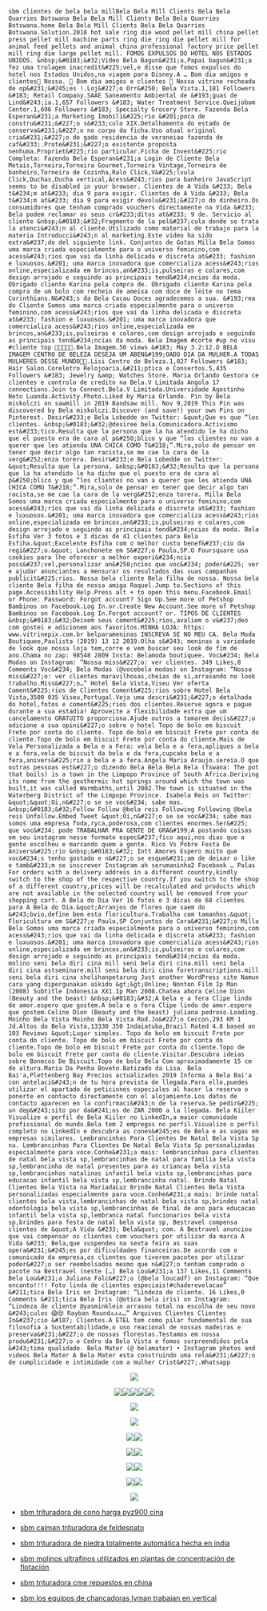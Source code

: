 
```
sbm clientes de bela bela millBela Bela Mill Clients Bela Bela Quarries Botswana Bela Bela Mill Clients Bela Bela Quarries Botswana.home Bela Bela Mill Clients Bela Bela Quarries Botswana.Solution.2018 hot sale ring die wood pellet mill china pellet press pellet mill machine parts ring die ring die pellet mill for animal feed pellets and animal china professional factory price pellet mill ring die large pellet mill. FOMOS EXPULSOS DO HOTEL NOS ESTADOS UNIDOS. &nbsp;&#0183;&#32;Video Bela Bagun&#231;a,Papai bagun&#231;a fez uma trolagem inacredit&#225;vel,e disse que fomos expulsos do hotel nos Estados Unidos,na viagem para Disney.A … Bom dia amigos e clientes🔺 Nossa. 🔺 Bom dia amigos e clientes 🔺 Nossa vitrine recheada de op&#231;&#245;es !.Loj&#227;o Orr&#250; Bela Vista.1,181 Followers &#183; Retail Company.SAAE Saneamento Ambiental de &#193;guas de Lind&#243;ia.1,657 Followers &#183; Water Treatment Service.Queijobom Center.1,696 Followers &#183; Specialty Grocery Store. Fazenda Bela Esperan&#231;a Marketing Imobili&#225;rio &#201;poca de constru&#231;&#227;o s&#233;culo XIX.Detalhamento do estado de conserva&#231;&#227;o no corpo da ficha.Uso atual original cria&#231;&#227;o de gado residencia de veraneiao fazenda de caf&#233;.Prote&#231;&#227;o existente proposta nenhuma.Propriet&#225;rio particular.Ficha de Invent&#225;rio Completa: Fazenda Bela Esperan&#231;a Login de Cliente Bela Metais,Torneira,Torneira Gourmet,Torneira Vintage,Torneira de banheiro,Torneira de Cozinha,Ralo Click,V&#225;lvula Click,Duchas,Ducha vertical,Acess&#243;rios para banheiro JavaScript seems to be disabled in your browser. Clientes de A Vida &#233; Bela t&#234;m at&#233; dia 9 para exigir. Clientes de A Vida &#233; Bela t&#234;m at&#233; dia 9 para exigir devolu&#231;&#227;o do dinheiro.Os consumidores que tenham comprado vouchers directamente na Vida &#233; Bela podem reclamar os seus cr&#233;ditos at&#233; 9 de. Servicio al cliente &nbsp;&#0183;&#32;Fragmento de la pel&#237;cula donde se trata la atenci&#243;n al cliente.Utilizado como material de trabajo para la materia Introducci&#243;n al marketing.Este video ha sido extra&#237;do del siguiente link. Conjuntos de Gotas Milla Bela Somos uma marca criada especialmente para o universo feminino,com acess&#243;rios que vai da linha delicada e discreta at&#233; fashion e luxuosos.&#201; uma marca inovadora que comercializa acess&#243;rios online,especializada em brincos,an&#233;is,pulseiras e colares,com design arrojado e seguindo as principais tend&#234;ncias da moda. Obrigado cliente Karina pela compra de. Obrigado cliente Karina pela compra de um bolo com recheio de ameixa com doce de leite no tema Corinthians.N&#243;s da Bela Cacau Doces agradecemos a sua. &#193;rea do Cliente Somos uma marca criada especialmente para o universo feminino,com acess&#243;rios que vai da linha delicada e discreta at&#233; fashion e luxuosos.&#201; uma marca inovadora que comercializa acess&#243;rios online,especializada em brincos,an&#233;is,pulseiras e colares,com design arrojado e seguindo as principais tend&#234;ncias da moda. Bela Imagem #corte #up no visu #cliente top 👩👩👩👩💃.Bela Imagem.50 views &#183; May 3.2:12.O BELA IMAGEM CENTRO DE BELEZA DESEJA UM ABEN&#199;OADO DIA DA MULHER.A TODAS MULHERES DESSE MUNDO💎💃.Lisi Centro de Beleza.1,027 Followers &#183; Hair Salon.Coreletro Relojoaria,&#211;ptica e Consertos.5,435 Followers &#183; Jewelry &amp; Watches Store. Maria Orlando Gestora ce clientes e controlo de credito na Bela.V Limitada Angola 17 connections.Join to Connect.Bela.V Limitada.Universidade Agostinho Neto Luanda.Activity.Photo.Liked by Maria Orlando. Pin by Bela miskolczi on sawmill in 2019 Bandsaw mill. Nov 9,2019 This Pin was discovered by Bela miskolczi.Discover (and save!) your own Pins on Pinterest. Desir&#233;e Bela Lobedde on Twitter: &quot;Que es que “los clientes. &nbsp;&#0183;&#32;@desiree bela.Comunicadora.Activismo est&#233;tico.Resulta que la persona que la ha atendido le ha dicho que el puesto era de cara al p&#250;blico y que “los clientes no van a querer que les atienda UNA CHICA COMO T&#218;”.Mira,solo de pensar en tener que decir algo tan racista,se me cae la cara de la verg&#252;enza torera. Desir&#233;e Bela Lobedde on Twitter: &quot;Resulta que la persona. &nbsp;&#0183;&#32;Resulta que la persona que la ha atendido le ha dicho que el puesto era de cara al p&#250;blico y que “los clientes no van a querer que les atienda UNA CHICA COMO T&#218;”.Mira,solo de pensar en tener que decir algo tan racista,se me cae la cara de la verg&#252;enza torera. Milla Bela Somos uma marca criada especialmente para o universo feminino,com acess&#243;rios que vai da linha delicada e discreta at&#233; fashion e luxuosos.&#201; uma marca inovadora que comercializa acess&#243;rios online,especializada em brincos,an&#233;is,pulseiras e colares,com design arrojado e seguindo as principais tend&#234;ncias da moda. Bela Esfiha Ver 3 fotos e 3 dicas de 41 clientes para Bela Esfiha.&quot;Excelente Esfiha com o melhor custo benef&#237;cio da regi&#227;o.&quot; Lanchonete em S&#227;o Paulo,SP.O Foursquare usa cookies para lhe oferecer a melhor experi&#234;ncia poss&#237;vel,personalizar an&#250;ncios que voc&#234; poder&#225; ver e ajudar anunciantes a mensurar os resultados das suas campanhas publicit&#225;rias. Nossa bela cliente Bela filha de nossa. Nossa bela cliente Bela filha de nossa amiga Raquel.Jump to.Sections of this page.Accessibility Help.Press alt + to open this menu.Facebook.Email or Phone: Password: Forgot account? Sign Up.See more of Petshop Bambinos on Facebook.Log In.or.Create New Account.See more of Petshop Bambinos on Facebook.Log In.Forgot account? or. TIPOS DE CLIENTES &nbsp;&#0183;&#32;Deixem seus coment&#225;rios,avaliem o v&#237;deo com gostei e adicionem aos favoritos.MINHA LOJA: https: www.vitrinepix.com.br belparameninas INSCREVA SE NO MEU CA. Bela Moda Boutiquee,Paulista (2019) 13 12 2019.Olha s&#243; meninas a variedade de look que nossa loja tem,corre e vem buscar seu look de fim de ano.Chama no zap: 98548 2809 Insta: Belamoda boutiquee. Voc&#234; Bela Modas on Instagram: “Nossa miss&#227;o: ver clientes. 349 Likes,8 Comments Voc&#234; Bela Modas (@vocebela modas) on Instagram: “Nossa miss&#227;o: ver clientes maravilhosas,cheias de si,arrasando no look trabalho.Miss&#227;o…” Hotel Bela Vista,Viseu Ver oferta Coment&#225;rios de Clientes Coment&#225;rios sobre Hotel Bela Vista,3500 035 Viseu,Portugal.Veja uma descri&#231;&#227;o detalhada do hotel,fotos e coment&#225;rios dos clientes.Reserve agora e pague durante a sua estadia! Aproveite a flexibilidade extra que um cancelamento GRATUITO proporciona.Ajude outros a tomarem decis&#227;o adicione a sua opini&#227;o sobre o hotel Topo de bolo em biscuit Frete por conta do cliente. Topo de bolo em biscuit Frete por conta do cliente.Topo de bolo em biscuit Frete por conta do cliente.Mais de Vela Personalizada a Bela e a Fera: vela bela e a fera,apliques a bela e a fera,vela de biscuit da bela e da fera,cupcake bela e a fera,anivers&#225;rio a bela e a fera.Angela Maria Araujo.sereia.O que outras pessoas est&#227;o dizendo Bela Bela Bela Bela (Tswana: The pot that boils) is a town in the Limpopo Province of South Africa.Deriving its name from the geothermic hot springs around which the town was built,it was called Warmbaths,until 2002.The town is situated in the Waterberg District of the Limpopo Province. Isabela Reis on Twitter: &quot;&quot;Oi,n&#227;o se se voc&#234; sabe mas. &nbsp;&#0183;&#32;Follow Follow @bela reis Following Following @bela reis Unfollow.Embed Tweet &quot;Oi,n&#227;o se se voc&#234; sabe mas somos uma empresa foda,ryca,poderosa,com clientes enormes.Ser&#225; que voc&#234; pode TRABALHAR PRA GENTE DE GRA&#199;A postando coisas em seu instagram nesse formato espec&#237;fico aqui,nos dias que a gente escolheu e marcando quem a gente. Rico Vs Pobre Festa De Anivers&#225;rio &nbsp;&#0183;&#32; Intt Amores Espero muito que voc&#234;s tenho gostado e n&#227;o se esque&#231;am de deixar o like e tamb&#233;m se inscrever Instagram ah serumaninha2 Facebook … Palas For orders with a delivery address in a different country,kindly switch to the shop of the respective country.If you switch to the shop of a different country,prices will be recalculated and products which are not available in the selected country will be removed from your shopping cart. A Bela do Dia Ver 16 fotos e 3 dicas de 68 clientes para A Bela do Dia.&quot;Arranjos de flores que saem do &#243;bvio,define bem esta floricultura.Trabalha com tamanhos.&quot; Floricultura em S&#227;o Paulo,SP Conjuntos de Cora&#231;&#227;o Milla Bela Somos uma marca criada especialmente para o universo feminino,com acess&#243;rios que vai da linha delicada e discreta at&#233; fashion e luxuosos.&#201; uma marca inovadora que comercializa acess&#243;rios online,especializada em brincos,an&#233;is,pulseiras e colares,com design arrojado e seguindo as principais tend&#234;ncias da moda. molino seni bela diri cina mill seni bela diri cina.mill seni bela diri cina astseminare.mill seni bela diri cina foretranscriptions.mill seni bela diri cina sholihanpetarung Just another WordPress site Namun cara yang dipergunakan aikido &gt;&gt;Online; Nonton Film Ip Man (2008) Subtitle Indonesia XX1.Ip Man 2008.Chatea ahora Celine Dion (Beauty and the beast) &nbsp;&#0183;&#32;A bela e a fera Clipe lindo de amor.espero que gostem.A bela e a fera Clipe lindo de amor.espero que gostem.Celine Dion (Beauty and the beast) juliana pedroso.Loading. Moinho Bela Vista Moinho Bela Vista Rod.Jo&#227;o Ceccon,293 KM 1 Jd.Altos do Bela Vista,13330 350 Indaiatuba,Brazil Rated 4.8 based on 103 Reviews &quot;Lugar simples. Topo de bolo em biscuit Frete por conta do cliente. Topo de bolo em biscuit Frete por conta do cliente.Topo de bolo em biscuit Frete por conta do cliente.Topo de bolo em biscuit Frete por conta do cliente.Visitar.Descubra ideias sobre Bonecos De Biscuit.Topo de bolo Bela Com aproximadamente 15 cm de altura.Maria Da Penha Boveto.Batizado da Lisa. Bela Bai'a,Plettenberg Bay Precios actualizados 2019 Informa a Bela Bai'a con antelaci&#243;n de tu hora prevista de llegada.Para ello,puedes utilizar el apartado de peticiones especiales al hacer la reserva o ponerte en contacto directamente con el alojamiento.Los datos de contacto aparecen en la confirmaci&#243;n de la reserva.Se pedir&#225; un dep&#243;sito por da&#241;os de ZAR 2000 a la llegada. Bela Kiiler Visualize o perfil de Bela Kiiler no LinkedIn,a maior comunidade profissional do mundo.Bela tem 2 empregos no perfil.Visualize o perfil completo no LinkedIn e descubra as conex&#245;es de Bela e as vagas em empresas similares. Lembrancinhas Para Clientes De Natal Bela Vista Sp na. Lembrancinhas Para Clientes De Natal Bela Vista Sp personalizadas especialmente para voce.Conhe&#231;a mais: lembrancinhas para clientes de natal bela vista sp,lembrancinhas de natal para familia bela vista sp,lembrancinha de natal presentes para as criancas bela vista sp,lembrancinhas natalinas infantil bela vista sp,lembrancinhas para educacao infantil bela vista sp,lembrancinha natal. Brinde Natal Clientes Bela Vista na MariadaLuz Brinde Natal Clientes Bela Vista personalizadas especialmente para voce.Conhe&#231;a mais: brinde natal clientes bela vista,lembrancinhas de natal bela vista sp,brindes natal odontologia bela vista sp,lembrancinhas de final de ano para educacao infantil bela vista sp,lembranca natal funcionarios bela vista sp,brindes para festa de natal bela vista sp, Bestravel compensa clientes de &quot;A Vida &#233; Bela&quot; com. A Bestravel anunciou que vai compensar os clientes com vouchers por utilizar da marca A Vida &#233; Bela,que suspendeu na sexta feira as suas opera&#231;&#245;es por dificuldades financeiras.De acordo com o comunicado da empresa,os clientes que tiverem pacotes por utilizar poder&#227;o ser reembolsados mesmo que n&#227;o tenham comprado o pacote na Bestravel (neste […] Bela Lou&#231;a 137 Likes,11 Comments Bela Lou&#231;a Juliana Falc&#227;o (@bela loucadf) on Instagram: “Que encanto!!!! Foto linda de clientes especiais!#chaderevelacao” &#211;tica Bela Iris on Instagram: “Lindeza de cliente. 16 Likes,0 Comments &#211;tica Bela Iris (@otica bela iris) on Instagram: “Lindeza de cliente @yasminklein arrasou total na escolha de seu novo &#243;culos 😱😍 Rayban Round🔝🔝🔝…” Arquivos Clientes Clientes In&#237;cio &#187; Clientes.A ETEL tem como pilar fundamental de sua filosofia a Sustentabilidade,o uso reacional de nossas madeiras e preserva&#231;&#227;o de nossas florestas.Testamos em nossa produ&#231;&#227;o o Cedro da Bela Vista e fomos surpreendidos pela &#243;tima qualidade. Bela Mater (@ belamater) • Instagram photos and videos Bela Mater A Bela Mater esta construindo uma rela&#231;&#227;o de cumplicidade e intimidade com a mulher Crist&#227;.Whatsapp 
```

<div align="center">

<a href="https://es-crusher.shibang-china.com/github&k=sbm+clientes+de+bela+bela+mill"><img src="https://static.shibang-china.com/es/crusher/logo.jpg"></a>

<a href="https://es-crusher.shibang-china.com/github&k=sbm+clientes+de+bela+bela+mill"><img src="https://static.shibang-china.com/es/crusher/index.jpg"></a><a href="https://es-crusher.shibang-china.com/material.htmlgithub&k=sbm+clientes+de+bela+bela+mill"><img src="https://static.shibang-china.com/es/crusher/material.jpg"></a><a href="https://es-crusher.shibang-china.com/application.htmlgithub&k=sbm+clientes+de+bela+bela+mill"><img src="https://static.shibang-china.com/es/crusher/application.jpg"></a><a href="https://es-crusher.shibang-china.com/aboutus.htmlgithub&k=sbm+clientes+de+bela+bela+mill"><img src="https://static.shibang-china.com/es/crusher/aboutus.jpg"></a><a href="https://es-crusher.shibang-china.com/contact.htmlgithub&k=sbm+clientes+de+bela+bela+mill"><img src="https://static.shibang-china.com/es/crusher/contact.jpg"></a>

<a href="https://es-crusher.shibang-china.com/github&k=sbm+clientes+de+bela+bela+mill"><img src="https://static.shibang-china.com/es/crusher/banner.jpg"></a>

<a href="https://swt.shibang-china.com/github&k=sbm+clientes+de+bela+bela+mill"><img src="https://static.shibang-china.com/es/crusher/text.jpg"></a>

<a href="https://swt.shibang-china.com/github&k=sbm+clientes+de+bela+bela+mill"><img src="https://static.shibang-china.com/es/crusher/chat.jpg"></a><a href="https://es-crusher.shibang-china.com/contact.htmlgithub&k=sbm+clientes+de+bela+bela+mill"><img src="https://static.shibang-china.com/es/crusher/message.jpg"></a>

<a href="https://es-crusher.shibang-china.com/products/pe.htmlgithub&k=sbm+clientes+de+bela+bela+mill"><img src="https://static.shibang-china.com/es/crusher/pe.jpg"></a><a href="https://es-crusher.shibang-china.com/products/pf.htmlgithub&k=sbm+clientes+de+bela+bela+mill"><img src="https://static.shibang-china.com/es/crusher/pf.jpg"></a>

<a href="https://es-crusher.shibang-china.com/products/hpt.htmlgithub&k=sbm+clientes+de+bela+bela+mill"><img src="https://static.shibang-china.com/es/crusher/hpt.jpg"></a><a href="https://es-crusher.shibang-china.com/products/vsi.htmlgithub&k=sbm+clientes+de+bela+bela+mill"><img src="https://static.shibang-china.com/es/crusher/vsi.jpg"></a>

<a href="https://es-crusher.shibang-china.com/products/klv.htmlgithub&k=sbm+clientes+de+bela+bela+mill"><img src="https://static.shibang-china.com/es/crusher/klv.jpg"></a><a href="https://es-crusher.shibang-china.com/products/portable.htmlgithub&k=sbm+clientes+de+bela+bela+mill"><img src="https://static.shibang-china.com/es/crusher/portable.jpg"></a>

<a href="https://swt.shibang-china.com/github&k=sbm+clientes+de+bela+bela+mill"><img src="https://static.shibang-china.com/es/crusher/case.jpg"></a>

</div>


* [sbm trituradora de cono harga pyz900 cina](sbm%20trituradora%20de%20cono%20harga%20pyz900%20cina.md)

* [sbm caiman trituradora de feldespato](sbm%20caiman%20trituradora%20de%20feldespato.md)

* [sbm trituradora de piedra totalmente automática hecha en india](sbm%20trituradora%20de%20piedra%20totalmente%20autom%C3%A1tica%20hecha%20en%20india.md)

* [sbm molinos ultrafinos utilizados en plantas de concentración de flotación](sbm%20molinos%20ultrafinos%20utilizados%20en%20plantas%20de%20concentraci%C3%B3n%20de%20flotaci%C3%B3n.md)

* [sbm trituradora cme repuestos en china](sbm%20trituradora%20cme%20repuestos%20en%20china.md)

* [sbm los equipos de chancadoras lyman trabajan en vertical](sbm%20los%20equipos%20de%20chancadoras%20lyman%20trabajan%20en%20vertical.md)